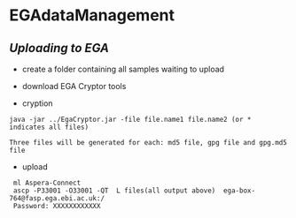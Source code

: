 # EGAdataManagement

*Uploading to EGA*
---

- create a folder containing all samples waiting to upload

- download EGA Cryptor tools

- cryption
```
java -jar ../EgaCryptor.jar -file file.name1 file.name2 (or * indicates all files)

Three files will be generated for each: md5 file, gpg file and gpg.md5 file
```

- upload
```
 ml Aspera-Connect
 ascp -P33001 -O33001 -QT  L files(all output above)  ega-box-764@fasp.ega.ebi.ac.uk:/
 Password: XXXXXXXXXXXX
 
```
